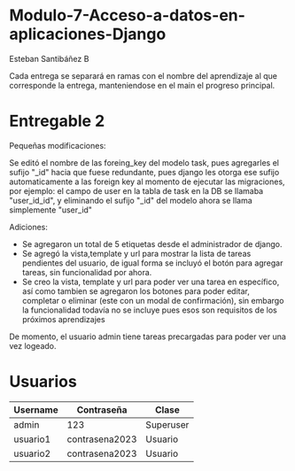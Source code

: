 # Modulo-7-Acceso-a-datos-en-aplicaciones-Django

Esteban Santibáñez B

Cada entrega se separará en ramas con el nombre del aprendizaje al que corresponde la entrega, manteniendose en el main el progreso principal.

# Entregable 2

Pequeñas modificaciones:

Se editó el nombre de las foreing_key del modelo task, pues agregarles el sufijo "_id" hacia que fuese redundante, pues django les otorga ese sufijo automaticamente a las foreign key al momento de ejecutar las migraciones, por ejemplo: el campo de user en la tabla de task en la  DB se llamaba "user_id_id", y eliminando el sufijo "_id" del modelo ahora se llama simplemente "user_id"

Adiciones:
  - Se agregaron un total de 5 etiquetas desde el administrador de django.
  - Se agregó la vista,template y url para mostrar la lista de tareas pendientes del usuario, de igual forma se incluyó el botón para agregar tareas, sin funcionalidad por ahora.
  - Se creo la vista, template y url para poder ver una tarea en específico, así como tambien se agregaron los botones para poder editar, completar o eliminar (este con un modal de confirmación), sin embargo la funcionalidad todavía no se incluye pues esos son requisitos de los próximos aprendizajes 

De momento, el usuario admin tiene tareas precargadas para poder ver una vez logeado.

# Usuarios

<table>
              <thead>
                  <th>Username</th>
                  <th>Contraseña</th>
                  <th>Clase</th>
              </thead>
              <tbody>
                  <tr>
                      <td>admin</td>
                      <td>123</td>
                      <td>Superuser</td>
                    </tr>
                    <tr>
                      <td>usuario1</td>
                      <td>contrasena2023</td>
                      <td>Usuario</td>
                    </tr>
                    <tr>
                      <td>usuario2</td>
                      <td>contrasena2023</td>
                      <td>Usuario</td>
                    </tr>
              </tbody>
          </table>
